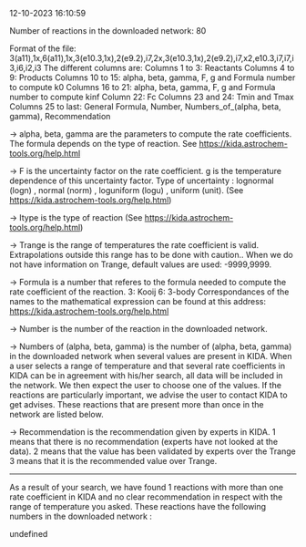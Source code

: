 12-10-2023 16:10:59

Number of reactions in the downloaded network: 80

Format of the file: 3(a11),1x,6(a11),1x,3(e10.3,1x),2(e9.2),i7,2x,3(e10.3,1x),2(e9.2),i7,x2,e10.3,i7,i7,i3,i6,i2,i3
The different columns are:
Columns 1 to 3: Reactants 
Columns 4 to 9: Products 
Columns 10 to 15: alpha, beta, gamma, F, g and Formula number to compute k0
Columns 16 to 21: alpha, beta, gamma, F, g and Formula number to compute kinf
Column 22: Fc
Columns 23 and 24: Tmin and Tmax 
Columns 25 to last:  General Formula, Number, Numbers_of_(alpha, beta, gamma), Recommendation

-> alpha, beta, gamma are the parameters to compute the rate coefficients. The formula depends on the type of reaction. See https://kida.astrochem-tools.org/help.html

-> F is the uncertainty factor on the rate coefficient. g is the temperature dependence of this uncertainty factor. Type of uncertainty : lognormal (logn) , normal (norm) , loguniform (logu) , uniform (unit). (See https://kida.astrochem-tools.org/help.html)

-> Itype is the type of reaction (See https://kida.astrochem-tools.org/help.html)

-> Trange is the range of temperatures the rate coefficient is valid. Extrapolations outside this range has to be done with caution.. When we do not have information on Trange, default values are used: -9999,9999.

-> Formula is a number that referes to the formula needed to compute the rate coefficient of the reaction. 
3: Kooij 
6: 3-body
Correspondances of the names to the mathematical expression can be found at this address: https://kida.astrochem-tools.org/help.html


-> Number is the number of the reaction in the downloaded network.

-> Numbers of (alpha, beta, gamma) is the number of (alpha, beta, gamma) in the downloaded network when several values are present in KIDA. When a user selects a range of temperature and that several rate coefficients in KIDA can be in agreement with his/her search, all data will be included in the network. We then expect the user to choose one of the values. If the reactions are particularly important, we advise the user to contact KIDA to get advises. 
These reactions that are present more than once in the network are listed below. 

-> Recommendation is the recommendation given by experts in KIDA. 
1 means that there is no recommendation (experts have not looked at the data). 
2 means that the value has been validated by experts over the Trange
3 means that it is the recommended value over Trange.

----------------------------------------------------------------------------------------------------------------------------------------
As a result of your search, we have found 1 reactions with more than one rate coefficient in KIDA and no clear recommendation in respect with the range of temperature you asked. 
These reactions have the following numbers in the downloaded network :

undefined
